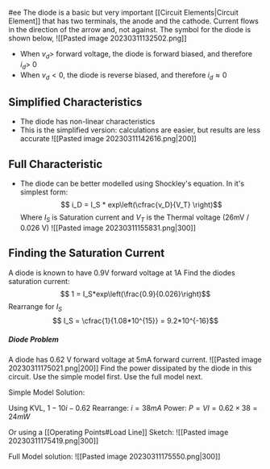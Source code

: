 #ee
The diode is a basic but very important [[Circuit Elements|Circuit Element]] that has two terminals, the anode and the cathode. Current flows in the direction of the arrow and, not against. The symbol for the diode is shown below,
![[Pasted image 20230311132502.png]]
- When $v_d >$ forward voltage, the diode is forward biased, and therefore $i_d >$ 0
- When $v_d < 0$, the diode is reverse biased, and therefore $i_d \approx 0$

## Simplified Characteristics
- The diode has non-linear characteristics
- This is the simplified version: calculations are easier, but results are less accurate
![[Pasted image 20230311142616.png|200]]

## Full Characteristic 
- The diode can be better modelled using Shockley's equation. In it's simplest form:
$$ i_D = I_S * exp\left(\cfrac{v_D}{V_T} \right)$$
Where $I_S$ is Saturation current and $V_T$ is the Thermal voltage (26mV / 0.026 V)
![[Pasted image 20230311155831.png|300]]

## Finding the Saturation Current
A diode is known to have 0.9V forward voltage at 1A
Find the diodes saturation current:
$$ 1 = I_S*exp\left(\frac{0.9}{0.026}\right)$$
Rearrange for $I_S$
$$ I_S = \cfrac{1}{1.08*10^{15}} = 9.2*10^{-16}$$
##### Diode Problem
A diode has 0.62 V forward voltage at 5mA forward current.
![[Pasted image 20230311175021.png|200]]
Find the power dissipated by the diode in this circuit.
Use the simple model first.
Use the full model next.

Simple Model Solution:

Using KVL,
$1-10i-0.62$
Rearrange: $i = 38mA$
Power: $P = VI = 0.62\times 38 = 24mW$

Or using a [[Operating Points#Load Line]]
Sketch:
![[Pasted image 20230311175419.png|300]]

Full Model solution:
![[Pasted image 20230311175550.png|300]]